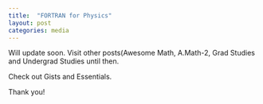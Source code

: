 ```yaml
---
title:  "FORTRAN for Physics"
layout: post
categories: media
---
```


Will update soon. Visit other posts(Awesome Math, A.Math-2, Grad Studies and Undergrad Studies until then.

Check out Gists and Essentials.

Thank you!
